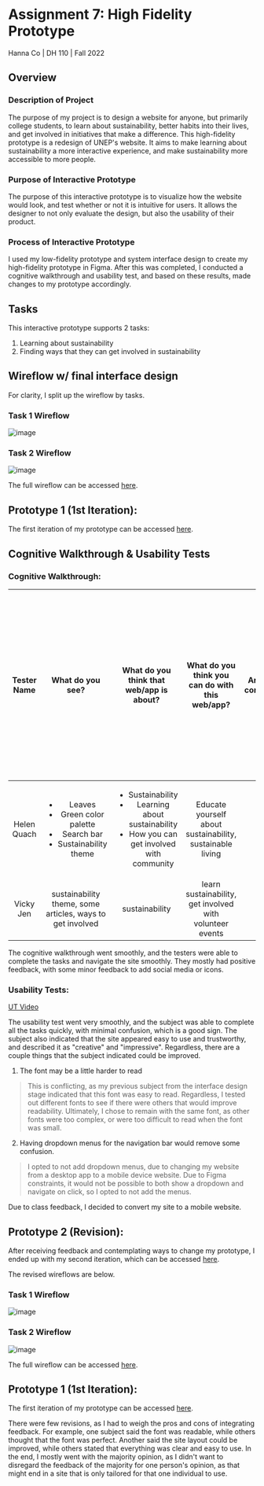 # Assignment 7: High Fidelity Prototype
Hanna Co | DH 110 | Fall 2022

## Overview
### Description of Project
The purpose of my project is to design a website for anyone, but primarily college students, to learn about sustainability, better habits into their lives, and get involved in initiatives that make a difference. This high-fidelity prototype is a redesign of UNEP's website. It aims to make learning about sustainability a more interactive experience, and make sustainability more accessible to more people.

### Purpose of Interactive Prototype
The purpose of this interactive prototype is to visualize how the website would look, and test whether or not it is intuitive for users. It allows the designer to not only evaluate the design, but also the usability of their product.

### Process of Interactive Prototype
I used my low-fidelity prototype and system interface design to create my high-fidelity prototype in Figma. After this was completed, I conducted a cognitive walkthrough and usability test, and based on these results, made changes to my prototype accordingly.

## Tasks
This interactive prototype supports 2 tasks:
1. Learning about sustainability
2. Finding ways that they can get involved in sustainability

## Wireflow w/ final interface design
For clarity, I split up the wireflow by tasks.

### Task 1 Wireflow

![image](https://github.com/hannaco/DH110/blob/main/Assignment7/Task_1_Wireflow.png)

### Task 2 Wireflow

![image](https://github.com/hannaco/DH110/blob/main/Assignment7/Task_2_Wireflow.png)

The full wireflow can be accessed [here](https://www.figma.com/file/4rT9E9P4oMUs3jBchIPTN9/DH-110-Assignment-7-Wireflows?node-id=0%3A1).

## Prototype 1 (1st Iteration):
The first iteration of my prototype can be accessed [here](https://www.figma.com/proto/MpXh0UckAMhi8G7RhVRBIo/DH-110-Assignment-7?node-id=9%3A1157&scaling=scale-down&page-id=0%3A1&starting-point-node-id=9%3A1157).

## Cognitive Walkthrough & Usability Tests

### Cognitive Walkthrough:

| Tester Name | What do you see? | What do you think that web/app is about? | What do you think you can do with this web/app? | Any other comments? | Is there any point that the users may not understand what this screen(feedback) is about? | Is there any point that the users may not recognize where to click or select? | Is there any point that the users may feel lost and may not sure whether the progress is being made toward what they want to achieve? | Is there any point that the users would not know what to do the next step? | Is there any point that is not clear where to return or missing back-flow of cancel or exit? | Is there anything inconsistent, missing, or confusing? | Any other comments? |
| :-: | :-: | :-: | :-: | :-: | :-: | :-: | :-: | :-: | :-: | :-: | :-: |
| Helen Quach | <ul><li>Leaves</li><li>Green color palette</li><li>Search bar</li><li>Sustainability theme</li></ul> | <ul><li>Sustainability</li><li>Learning about sustainability</li><li>How you can get involved with community</li></ul> | Educate yourself about sustainability, sustainable living | No | No there is no point where users may not understand | No the buttons are very obviously labeled | No there is a very clear flow | No | No | No | No |
| Vicky Jen   | sustainability theme, some articles, ways to get involved | sustainability | learn sustainability, get involved with volunteer events | no | yes its very straight forward and clear | no, it is very self explanatory | no, the user can feel the progress being made | no | no | no | no |

The cognitive walkthrough went smoothly, and the testers were able to complete the tasks and navigate the site smoothly. They mostly had positive feedback, with some minor feedback to add social media or icons. 

### Usability Tests:
[UT Video](https://drive.google.com/file/d/14xVOs3Z59G1sxIiKS0tIrc9Z2rJi9eCG/view?usp=sharing)

The usability test went very smoothly, and the subject was able to complete all the tasks quickly, with minimal confusion, which is a good sign. The subject also indicated that the site appeared easy to use and trustworthy, and described it as "creative" and "impressive". Regardless, there are a couple things that the subject indicated could be improved.
1. The font may be a little harder to read
> This is conflicting, as my previous subject from the interface design stage indicated that this font was easy to read. Regardless, I tested out different fonts to see if there were others that would improve readability. Ultimately, I chose to remain with the same font, as other fonts were too complex, or were too difficult to read when the font was small.
2. Having dropdown menus for the navigation bar would remove some confusion.
> I opted to not add dropdown menus, due to changing my website from a desktop app to a mobile device website. Due to Figma constraints, it would not be possible to both show a dropdown and navigate on click, so I opted to not add the menus.

Due to class feedback, I decided to convert my site to a mobile website.

## Prototype 2 (Revision):
After receiving feedback and contemplating ways to change my prototype, I ended up with my second iteration, which can be accessed [here](https://www.figma.com/proto/Hc16Ebiid8NErJKXiNxJLh/DH-110-Assignment-7-V2?node-id=201%3A915&scaling=scale-down&page-id=0%3A1&starting-point-node-id=201%3A915).

The revised wireflows are below.

### Task 1 Wireflow

![image](https://github.com/hannaco/DH110/blob/main/Assignment7/V2_Task1_Wireflow.png)

### Task 2 Wireflow

![image](https://github.com/hannaco/DH110/blob/main/Assignment7/V2_Task2_Wireflow.png)

The full wireflow can be accessed [here](https://www.figma.com/file/WyrFaqtMoMEzAwClc1W9vD/DH-110-Assignment-7-V2-Wireflows?node-id=0%3A1&t=rPhiP0zUptUUgsR4-0).

## Prototype 1 (1st Iteration):
The first iteration of my prototype can be accessed [here](https://www.figma.com/proto/MpXh0UckAMhi8G7RhVRBIo/DH-110-Assignment-7?node-id=9%3A1157&scaling=scale-down&page-id=0%3A1&starting-point-node-id=9%3A1157).

There were few revisions, as I had to weigh the pros and cons of integrating feedback. For example, one subject said the font was readable, while others thought that the font was perfect. Another said the site layout could be improved, while others stated that everything was clear and easy to use. In the end, I mostly went with the majority opinion, as I didn't want to disregard the feedback of the majority for one person's opinion, as that might end in a site that is only tailored for that one individual to use.
